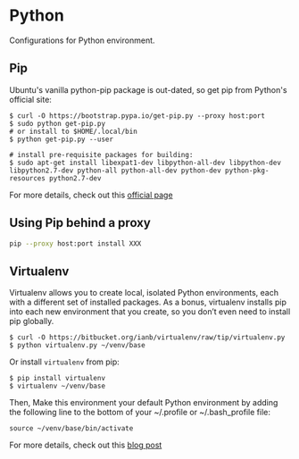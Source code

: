 # Python

Configurations for Python environment.

## Pip

  Ubuntu's vanilla python-pip package is out-dated, so get pip from Python's official site:

  ```text
  $ curl -O https://bootstrap.pypa.io/get-pip.py --proxy host:port
  $ sudo python get-pip.py
  # or install to $HOME/.local/bin
  $ python get-pip.py --user

  # install pre-requisite packages for building:
  $ sudo apt-get install libexpat1-dev libpython-all-dev libpython-dev libpython2.7-dev python-all python-all-dev python-dev python-pkg-resources python2.7-dev
  ```

  For more details, check out this [official page](https://pip.pypa.io/en/latest/installing.html#install-pip)

## Using Pip behind a proxy

  ```sh
  pip --proxy host:port install XXX
  ```

## Virtualenv

  Virtualenv allows you to create local, isolated Python environments, each with a different set of installed packages. As a bonus, virtualenv installs pip into each new environment that you create, so you don’t even need to install pip globally.

  ```text
  $ curl -O https://bitbucket.org/ianb/virtualenv/raw/tip/virtualenv.py
  $ python virtualenv.py ~/venv/base
  ```

  Or install `virtualenv` from pip:

  ```text
  $ pip install virtualenv
  $ virtualenv ~/venv/base
  ```

  Then, Make this environment your default Python environment by adding the following line to the bottom of your ~/.profile or ~/.bash_profile file:

  ```text
  source ~/venv/base/bin/activate
  ```

  For more details, check out this [blog post](http://dubroy.com/blog/so-you-want-to-install-a-python-package/#the-better-way)
